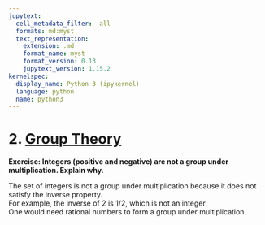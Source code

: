 ```yaml
---
jupytext:
  cell_metadata_filter: -all
  formats: md:myst
  text_representation:
    extension: .md
    format_name: myst
    format_version: 0.13
    jupytext_version: 1.15.2
kernelspec:
  display_name: Python 3 (ipykernel)
  language: python
  name: python3
---
```

# 2. [Group Theory](https://www.rareskills.io/post/group-theory-and-coding)

**Exercise: Integers (positive and negative) are not a group under multiplication. Explain why.**

The set of integers is not a group under multiplication because it does not satisfy the inverse property.  
For example, the inverse of 2 is 1/2, which is not an integer.  
One would need rational numbers to form a group under multiplication.

